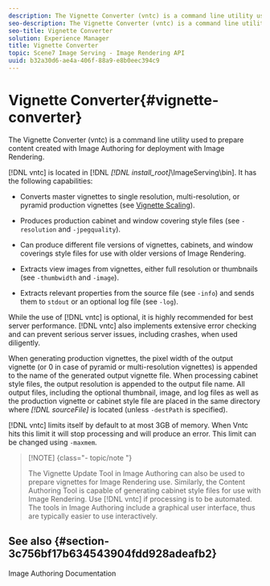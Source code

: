 ```yaml
---
description: The Vignette Converter (vntc) is a command line utility used to prepare content created with Image Authoring for deployment with Image Rendering.
seo-description: The Vignette Converter (vntc) is a command line utility used to prepare content created with Image Authoring for deployment with Image Rendering.
seo-title: Vignette Converter
solution: Experience Manager
title: Vignette Converter
topic: Scene7 Image Serving - Image Rendering API
uuid: b32a30d6-ae4a-406f-88a9-e8b0eec394c9
---
```


# Vignette Converter{#vignette-converter}

The Vignette Converter (vntc) is a command line utility used to prepare content created with Image Authoring for deployment with Image Rendering.

 [!DNL vntc] is located in [!DNL *[!DNL install_root]*\ImageServing\bin]. It has the following capabilities:

* Converts master vignettes to single resolution, multi-resolution, or pyramid production vignettes (see [Vignette Scaling](../../../../ir-api/vntc/utilities/c-ir-vignette-converter-vntc/c-ir-vignette-scaling.md#concept-e373a29c2f954df98d704c7723804585)). 
* Produces production cabinet and window covering style files (see `-resolution` and `-jpegquality`). 

* Can produce different file versions of vignettes, cabinets, and window coverings style files for use with older versions of Image Rendering. 
* Extracts view images from vignettes, either full resolution or thumbnails (see `-thumbwidth` and `-image`). 
* Extracts relevant properties from the source file (see `-info`) and sends them to `stdout` or an optional log file (see `-log`).

While the use of [!DNL vntc] is optional, it is highly recommended for best server performance. [!DNL vntc] also implements extensive error checking and can prevent serious server issues, including crashes, when used diligently.

When generating production vignettes, the pixel width of the output vignette (or 0 in case of pyramid or multi-resolution vignettes) is appended to the name of the generated output vignette file. When processing cabinet style files, the output resolution is appended to the output file name. All output files, including the optional thumbnail, image, and log files as well as the production vignette or cabinet style file are placed in the same directory where *[!DNL sourceFile]* is located (unless `-destPath` is specified).

[!DNL vntc] limits itself by default to at most 3GB of memory. When Vntc hits this limit it will stop processing and will produce an error. This limit can be changed using `-maxmem`.

>[!NOTE] {class="- topic/note "}
>
>The Vignette Update Tool in Image Authoring can also be used to prepare vignettes for Image Rendering use. Similarly, the Content Authoring Tool is capable of generating cabinet style files for use with Image Rendering. Use [!DNL vntc] if processing is to be automated. The tools in Image Authoring include a graphical user interface, thus are typically easier to use interactively.

## See also {#section-3c756bf17b634543904fdd928adeafb2}

Image Authoring Documentation 
